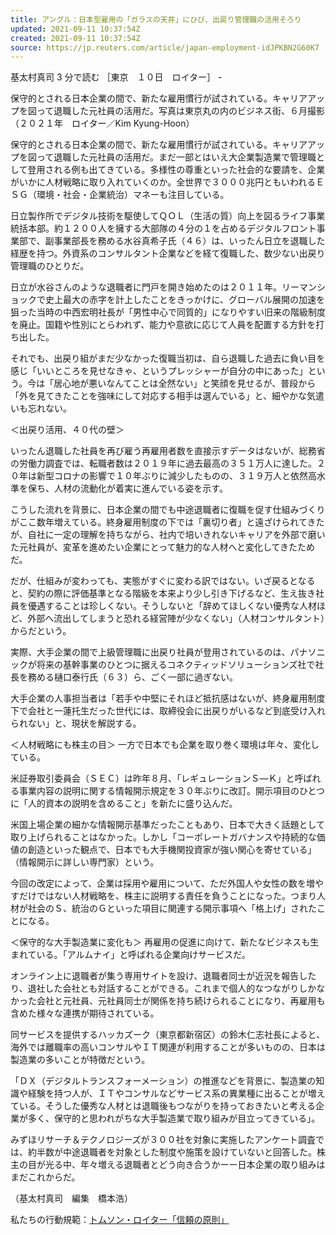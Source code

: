 ```yaml
---
title: アングル：日本型雇用の「ガラスの天井」にひび、出戻り管理職の活用そろり
updated: 2021-09-11 10:37:54Z
created: 2021-09-11 10:37:54Z
source: https://jp.reuters.com/article/japan-employment-idJPKBN2G60K7
---
```


基太村真司
3 分で読む
［東京　１０日　ロイター］ -

保守的とされる日本企業の間で、新たな雇用慣行が試されている。キャリアアップを図って退職した元社員の活用だ。写真は東京丸の内のビジネス街、６月撮影（２０２１年　ロイター／Kim Kyung-Hoon）

保守的とされる日本企業の間で、新たな雇用慣行が試されている。キャリアアップを図って退職した元社員の活用だ。まだ一部とはいえ大企業製造業で管理職として登用される例も出てきている。多様性の尊重といった社会的な要請を、企業がいかに人材戦略に取り入れていくのか。全世界で３０００兆円ともいわれるＥＳＧ（環境・社会・企業統治）マネーも注目している。

日立製作所でデジタル技術を駆使してＱＯＬ（生活の質）向上を図るライフ事業統括本部。約１２００人を擁する大部隊の４分の１を占めるデジタルフロント事業部で、副事業部長を務める水谷真希子氏（４６）は、いったん日立を退職した経歴を持つ。外資系のコンサルタント企業などを経て復職した、数少ない出戻り管理職のひとりだ。

日立が水谷さんのような退職者に門戸を開き始めたのは２０１１年。リーマンショックで史上最大の赤字を計上したことをきっかけに、グローバル展開の加速を狙った当時の中西宏明社長が「男性中心で同質的」になりやすい旧来の階級制度を廃止。国籍や性別にとらわれず、能力や意欲に応じて人員を配置する方針を打ち出した。

それでも、出戻り組がまだ少なかった復職当初は、自ら退職した過去に負い目を感じ「いいところを見せなきゃ、というプレッシャーが自分の中にあった」という。今は「居心地が悪いなんてことは全然ない」と笑顔を見せるが、普段から「外を見てきたことを強味にして対応する相手は選んでいる」と、細やかな気遣いも忘れない。

＜出戻り活用、４０代の壁＞

いったん退職した社員を再び雇う再雇用者数を直接示すデータはないが、総務省の労働力調査では、転職者数は２０１９年に過去最高の３５１万人に達した。２０年は新型コロナの影響で１０年ぶりに減少したものの、３１９万人と依然高水準を保ち、人材の流動化が着実に進んでいる姿を示す。

こうした流れを背景に、日本企業の間でも中途退職者に復職を促す仕組みづくりがここ数年増えている。終身雇用制度の下では「裏切り者」と遠ざけられてきたが、自社に一定の理解を持ちながら、社内で培いきれないキャリアを外部で磨いた元社員が、変革を進めたい企業にとって魅力的な人材へと変化してきたためだ。

だが、仕組みが変わっても、実態がすぐに変わる訳ではない。いざ戻るとなると、契約の際に評価基準となる階級を本来より少し引き下げるなど、生え抜き社員を優遇することは珍しくない。そうしないと「辞めてほしくない優秀な人材ほど、外部へ流出してしまうと恐れる経営陣が少なくない」（人材コンサルタント）からだという。

実際、大手企業の間で上級管理職に出戻り社員が登用されているのは、パナソニックが将来の基幹事業のひとつに据えるコネクティッドソリューションズ社で社長を務める樋口泰行氏（６３）ら、ごく一部に過ぎない。

大手企業の人事担当者は「若手や中堅にそれほど抵抗感はないが、終身雇用制度下で会社と一蓮托生だった世代には、取締役会に出戻りがいるなど到底受け入れられない」と、現状を解説する。

＜人材戦略にも株主の目＞
一方で日本でも企業を取り巻く環境は年々、変化している。

米証券取引委員会（ＳＥＣ）は昨年８月、「レギュレーションＳ—Ｋ」と呼ばれる事業内容の説明に関する情報開示規定を３０年ぶりに改訂。開示項目のひとつに「人的資本の説明を含めること」を新たに盛り込んだ。

米国上場企業の細かな情報開示基準だったこともあり、日本で大きく話題として取り上げられることはなかった。しかし「コーポレートガバナンスや持続的な価値の創造といった観点で、日本でも大手機関投資家が強い関心を寄せている」（情報開示に詳しい専門家）という。

今回の改定によって、企業は採用や雇用について、ただ外国人や女性の数を増やすだけではない人材戦略を、株主に説明する責任を負うことになった。つまり人材が社会のＳ、統治のＧといった項目に関連する開示事項へ「格上げ」されたことになる。

＜保守的な大手製造業に変化も＞
再雇用の促進に向けて、新たなビジネスも生まれている。「アルムナイ」と呼ばれる企業向けサービスだ。

オンライン上に退職者が集う専用サイトを設け、退職者同士が近況を報告したり、退社した会社とも対話することができる。これまで個人的なつながりしかなかった会社と元社員、元社員同士が関係を持ち続けられることになり、再雇用も含めた様々な連携が期待されている。

同サービスを提供するハッカズーク（東京都新宿区）の鈴木仁志社長によると、海外では離職率の高いコンサルやＩＴ関連が利用することが多いものの、日本は製造業の多いことが特徴だという。

「ＤＸ（デジタルトランスフォーメーション）の推進などを背景に、製造業の知識や経験を持つ人が、ＩＴやコンサルなどサービス系の異業種に出ることが増えている。そうした優秀な人材とは退職後もつながりを持っておきたいと考える企業が多く、保守的と思われがちな大手製造業で取り組みが目立ってきている」。

みずほリサーチ＆テクノロジーズが３００社を対象に実施したアンケート調査では、約半数が中途退職者を対象とした制度や施策を設けていないと回答した。株主の目が光る中、年々増える退職者とどう向き合うかーー日本企業の取り組みはまだこれからだ。

（基太村真司　編集　橋本浩）

私たちの行動規範：[トムソン・ロイター「信頼の原則」](http://thomsonreuters.com/en/about-us/trust-principles.html)